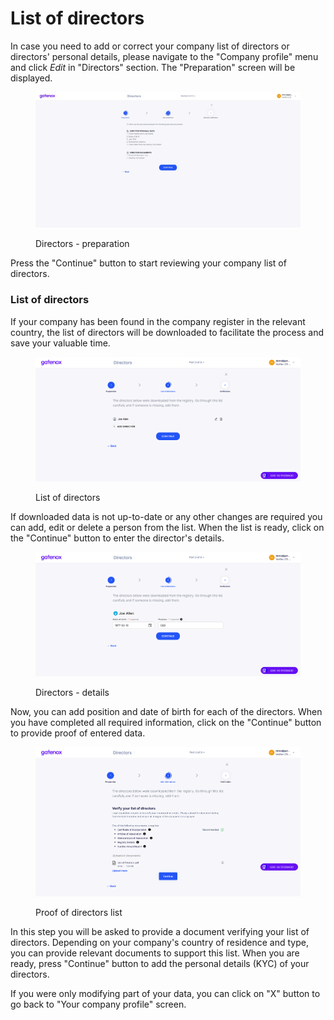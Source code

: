 # List of directors

In case you need to add or correct your company list of directors or directors' personal details, please navigate to the "Company profile" menu and click _Edit_ in "Directors" section. The "Preparation" screen will be displayed.

<figure><img src="../../../.gitbook/assets/dir_prep.png" alt=""><figcaption><p>Directors - preparation</p></figcaption></figure>

Press the "Continue" button to start reviewing your company list of directors.

### List of directors

If your company has been found in the company register in the relevant country, the list of directors will be downloaded to facilitate the process and save your valuable time.

<figure><img src="../../../.gitbook/assets/dir_add.png" alt=""><figcaption><p>List of directors</p></figcaption></figure>

If downloaded data is not up-to-date or any other changes are required you can add, edit or delete a person from the list. When the list is ready, click on the "Continue" button to enter the director's details.&#x20;

<figure><img src="../../../.gitbook/assets/dir_personal.png" alt=""><figcaption><p>Directors - details</p></figcaption></figure>

Now, you can add position and date of birth for each of the directors. When you have completed all required information, click on the "Continue" button to provide proof of entered data.&#x20;

<figure><img src="../../../.gitbook/assets/dir_proof_list.png" alt=""><figcaption><p>Proof of directors list</p></figcaption></figure>

In this step you will be asked to provide a document verifying your list of directors. Depending on your company's country of residence and type, you can provide relevant documents to support this list. When you are ready, press "Continue" button to add the personal details (KYC) of your directors.

If you were only modifying part of your data, you can click on "X" button to go back to "Your company profile" screen.

